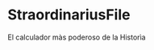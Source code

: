 # StraordinariusFile
El calculador màs poderoso de la Historìa
<html>
  <head>
    
  </head>

  <body>
    
  </body>
</html>
